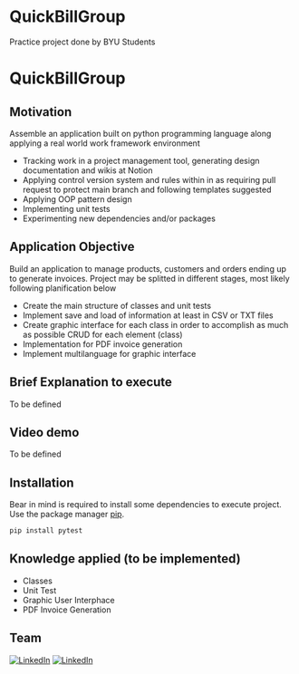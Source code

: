 # QuickBillGroup
Practice project done by BYU Students


# QuickBillGroup

## Motivation
Assemble an application built on python programming language along applying a real world work framework environment
- Tracking work in a project management tool, generating design documentation and wikis at Notion
- Applying control version system and rules within in as requiring pull request to protect main branch and following templates suggested
- Applying OOP pattern design
- Implementing unit tests
- Experimenting new dependencies and/or packages

## Application Objective
Build an application to manage products, customers and orders ending up to generate invoices. Project may be splitted in different stages, most likely following planification below
- Create the main structure of classes and unit tests
- Implement save and load of information at least in CSV or TXT files
- Create graphic interface for each class in order to accomplish as much as possible CRUD for each element (class)
- Implementation for PDF invoice generation
- Implement multilanguage for graphic interface

## Brief Explanation to execute
To be defined

## Video demo
To be defined

## Installation
Bear in mind is required to install some dependencies to execute project. Use the package manager [pip](https://pip.pypa.io/en/stable/).

```bash
pip install pytest
```

## Knowledge applied (to be implemented)
- Classes
- Unit Test
- Graphic User Interphace
- PDF Invoice Generation

## Team
[![LinkedIn](https://img.shields.io/badge/camilo--ferreira-blue?logo=linkedin&link=https://www.linkedin.com/in/camiloferreirafosalba/?locale=en_US)](https://www.linkedin.com/in/camiloferreirafosalba/?locale=en_US)
[![LinkedIn](https://img.shields.io/badge/fernando--chazarreta-blue?logo=linkedin&link=https://www.linkedin.com/in/fernandochazarreta/)](https://www.linkedin.com/in/fernandochazarreta/)
